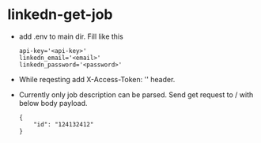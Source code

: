 # linkedn-get-job

- add .env to main dir. Fill like this

      api-key='<api-key>'
      linkedn_email='<email>'
      linkedn_password='<password>'
      
- While reqesting add X-Access-Token: '<api-key>' header.

- Currently only job description can be parsed. Send get request to / with below body payload.

      {
          "id": "124132412" 
      }